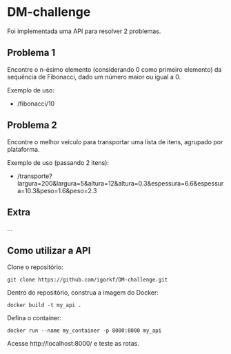 # DM-challenge

Foi implementada uma API para resolver 2 problemas.

## Problema 1   

Encontre o n-ésimo elemento (considerando 0 como primeiro elemento) da sequência de Fibonacci, dado um número maior ou igual a 0.

Exemplo de uso:   
- /fibonacci/10 

## Problema 2

Encontre o melhor veículo para transportar uma lista de itens, agrupado por plataforma.

Exemplo de uso (passando 2 itens):
- /transporte?largura=200&largura=5&altura=12&altura=0.3&espessura=6.6&espessura=10.3&peso=1.6&peso=2.3

## Extra

...

## Como utilizar a API
Clone o repositório:   
```
git clone https://github.com/igorkf/DM-challenge.git
```

Dentro do repositório, construa a imagem do Docker:
```
docker build -t my_api .
```

Defina o container:
```
docker run --name my_container -p 8000:8000 my_api
```

Acesse http://localhost:8000/ e teste as rotas.   